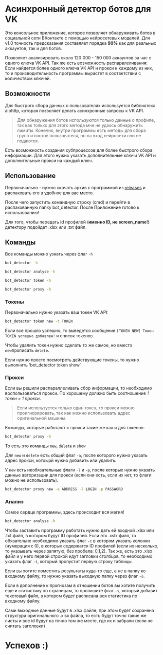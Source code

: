 # Асинхронный детектор ботов для VK

Это консольное приложение, которое позволяет обнаруживать ботов в социальной сети ВКонтакте с помощью нейросетевых моделей. 
Для v1.0 точность предсказания составляет порядка **90%** как для реальных аккаунтов, так и для ботов. 

Позволяет анализировать около 120 000 - 150 000 аккаунтов за час с одного ключа VK API. 
Так же есть возможность распаралеливания: Если найдется более одного ключа VK API и прокси к каждому из них, то и производительность программы вырастет в соответствии с количеством ключей.

## Возможности

Для быстрого сбора данных о пользователях используется библиотека aiohttp, которая позволяет делать асинхронные запросы к VK API.
> Для обнаружения ботов используются только данные о профиле, так как только для этого метода мне не удаось обнаружить лимиты. 
> Конечно, внутри программы есть методы для сбора групп и постов пользователя, но на вход нейросети они не подаются.

Есть возможность создания субпроцессов для более быстрого сбора информации. Для этого нужно указать дополнительные ключи VK API и дополнительные прокси на каждый ключ.

## Использование

Первоначально - нужно скачать архив с программой из [releases](https://github.com/NimalizTheFox/Async-bot-detector/releases/latest) и распаковать его в удобное для вас место.

После чего запустить командную строку (cmd) и перейти в распакованную папку bot_detector. После
Приложение готово к использованию!

Для того, чтобы передать id профилей (**именно ID, не screen_name!**) детектору подойдет .xlsx или .txt файл. 

## Команды

Все команды можно узнать через флаг `-h`

```cmd
bot_detector -h

bot_detector analyse -h

bot_detector token -h

bot_detector proxy -h
```

### Токены

Первоначально нужно указать ваш токен VK API:
```cmd
bot_detector token new -t TOKEN
```
Если все прошло успешно, то выведется сообщение `[TOKEN NEW] Токен TOKEN успешно добавлен!` и список токенов.

Чтобы удалить токен нужно сделать то же самое, но вместо `new`прописать `delete`. 

Если нужно просто посмотреть действующие токены, то нужно выполнить 'bot_detector token show`

### Прокси

Если вы решили распараллеливать сбор информации, то необходимо воспользоваться прокси. По хорошему должно быть соотношение _1 токен = 1 прокси_.
> Если используется только один токен, то прокси можно проигнорировать, так как можно использовать адрес оригинальной машины.

Команды, которые работают с прокси такие же как и для токенов:
```cmd
bot_detector proxy -h
```
То есть это команды 
`new`, `delete` и `show`

Для `new` и `delete` есть общий флаг `-a`, после которого нужно указать адрес прокси, котоырй нужно добавить или удалить.

У `new` есть необязательные флаги `-l` и `-p`, после которых нужно указать данные авторизации для прокси (если они есть, если их нет, то флаги можно не использовать).
```cmd
bot_detector proxy new -a ADDRESS -l LOGIN -p PASSWORD
```


### Анализ

Самое сердце программы, здесь происходит вся магия!

```cmd
bot_detector analyse -h
```

Чтобы заставить программу работать нужно дать ей входной .xlsx или .txt файл, в котором будут ID профилей.
Если это .xslx файл, то обязательно необходимо указать флаг `-с` в котором указать колонки (нумерация с 0), в которых содержатся ID профилей (если их несколько, то указывать через запятую, без пробела: 0,1,2).
Так же, есть это .xlsx файл и у него первой строкой идут загловки столбцов, то необходимо указать флаг `-t`, который пропустит первую строку таблицы.

Если вы хотите поместить результаты куда-то еще, а не в папку ко входному файлу, то нужно указать выходную папку через флаг `-o`.

Если в дополнение к прогнозам в отношении ботов вы хотите получить еще и статистику по страницам, то пропишите флаг `-s`, который добавит текстовый файл, в котором будет расписана вся статистика по входному файлу.

Сами выходные данные будут в .xlsx файле, при этом будет сохранена структура оригинального .xlsx файла, то есть будут точно такие же листы и все id будут на точно том же месте, где их и забрали (если не считать заголовки)

# Успехов :)








